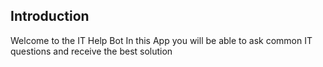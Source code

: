 ## Introduction

Welcome to the IT Help Bot
In this App you will be able to ask
common IT questions and receive the best solution